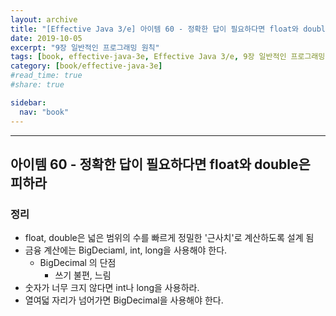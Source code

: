 ```yaml
---
layout: archive
title: "[Effective Java 3/e] 아이템 60 - 정확한 답이 필요하다면 float와 double은 피하라"
date: 2019-10-05
excerpt: "9장 일반적인 프로그래밍 원칙"
tags: [book, effective-java-3e, Effective Java 3/e, 9장 일반적인 프로그래밍 원칙]
category: [book/effective-java-3e]
#read_time: true
#share: true

sidebar:
  nav: "book"
---
```


* * *

## 아이템 60 - 정확한 답이 필요하다면 float와 double은 피하라

### 정리

* float, double은 넓은 범위의 수를 빠르게 정밀한 '근사치'로 계산하도록 설계 됨
* 금융 계산에는 BigDeciaml, int, long을 사용해야 한다.
  * BigDecimal 의 단점
    * 쓰기 불편, 느림
* 숫자가 너무 크지 않다면 int나 long을 사용하라.
* 열여덟 자리가 넘어가면 BigDecimal을 사용해야 한다.
